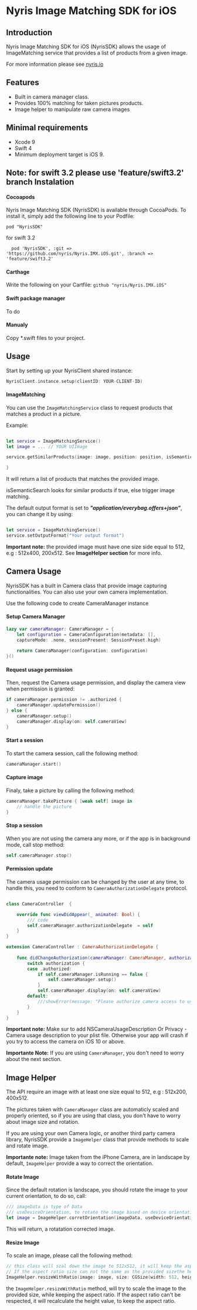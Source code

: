 Nyris Image Matching SDK for iOS
=======


Introduction
------

Nyris Image Matching SDK for iOS (NyrisSDK)  allows the usage of ImageMatching service that provides a list of products from a given image.

For more information please see [nyris.io](https://nyris.io]/)

Features
-----
* Built in camera manager class.
* Provides 100% matching for taken pictures products.
* Image helper to manipulate raw camera images


Minimal requirements
-----
* Xcode 9
* Swift 4
* Minimum deployment target is iOS 9.

**Note**: for swift 3.2 please use 'feature/swift3.2' branch
Instalation
-----

#### Cocoapods
Nyris Image Matching SDK (NyrisSDK) is available through CocoaPods. To install it, simply add the following line to your Podfile:

`pod "NyrisSDK"`

for swift 3.2

`  pod 'NyrisSDK', :git => 'https://github.com/nyris/Nyris.IMX.iOS.git', :branch => 'feature/swift3.2'`

#### Carthage
Write the following on your Cartfile:
`github "nyris/Nyris.IMX.iOS"`


#### Swift package manager
To do


#### Manualy
Copy *.swift files to your project.


Usage
-----
Start by setting up your NyrisClient shared instance:

```swift
NyrisClient.instance.setup(clientID: YOUR-CLIENT-ID)
```

#### ImageMatching

You can use the `ImageMatchingService` class to request products that matches a product in a picture.

Example:

```swift

let service = ImageMatchingService()
let image = ... // YOUR UIImage

service.getSimilarProducts(image: image, position: position, isSemanticSearch: false) { [weak self] (offerList, error) in

}
```

It will return a list of products that matches the provided image.

isSemanticSearch looks for similar products if true, else trigger image matching.

The default output format is set to ***"application/everybag.offers+json"***, you can change it by using:
```swift

let service = ImageMatchingService()
service.setOutputFormat("Your output format") 
```

**Important note:** the provided image must have one size side equal to 512, e.g : 512x400, 200x512. See **ImageHelper section** for more info.


Camera Usage
----
NyrisSDK has a built in Camera class that provide image capturing functionalities. You can also use your own camera implementation.

Use the following code to create CameraManager instance

#### Setup Camera Manager
```swift
lazy var cameraManager: CameraManager = {
    let configuration = CameraConfiguration(metadata: [], 
    captureMode: .none, sessionPresent: SessionPreset.high)
        
    return CameraManager(configuration: configuration)
}()
```

#### Request usage permission
Then, request the Camera usage permission, and display the camera view when permission is granted:

```swift
if cameraManager.permission != .authorized {
    cameraManager.updatePermission()
} else {
    cameraManager.setup()
    cameraManager.display(on: self.cameraView)
}

```

#### Start a session
To start the camera session, call the following method:

```swift
cameraManager.start()
```

#### Capture image

Finaly, take a picture by calling the following method:

```swift
cameraManager.takePicture { [weak self] image in
    // handle the picture
}
```

#### Stop a session
When you are not using the camera any more, or if the app is in background mode, call stop method:

```swift
self.cameraManager.stop()
```

#### Permission update
The camera usage permission can be changed by the user at any time, to handle this, you need to conform to `CameraAuthorizationDelegate` protocol.

```swift

class CameraController  {

    override func viewDidAppear(_ animated: Bool) {
        /// code
        self.cameraManager.authorizationDelegate  = self
    }
}

extension CameraController : CameraAuthorizationDelegate {
    
    func didChangeAuthorization(cameraManager: CameraManager, authorization: SessionSetupResult) {
        switch authorization {
        case .authorized:
            if self.cameraManager.isRunning == false {
                self.cameraManager.setup()
            }
            self.cameraManager.display(on: self.cameraView)
        default:
            ///showError(message: "Please authorize camera access to use this app"
        }
    }
}
```

**Important note:** Make sur to add NSCameraUsageDescription Or  Privacy - Camera usage description to your plist file. Otherwise your app will crash if you try to access the camera on iOS 10 or above.


**Importante Note:** If you are using `CameraManager`, you don't need to worry about the next section.


Image Helper
-----
The API require an image with at least one size equal to 512, e.g : 512x200, 400x512.

The pictures taken with `CameraManager` class are automaticly scaled and properly oriented, so if you are using that class, you don't have to worry about image size and rotation.

If you are using your own Camera logic, or another third party camera library, NyrisSDK provide a `ImageHelper` class that provide methods to scale and rotate image.

**Importante note:** Image taken from the iPhone Camera, are in landscape by default, `ImageHelper` provide a way to correct the orientation.

#### Rotate Image
Since the default rotation is landscape, you should rotate the image to your current orientation, to do so, call:


```swift
/// imageData is type of Data
/// useDeviceOrientation, to rotate the image based on device orientation
let image = ImageHelper.corretOrientation(imageData, useDeviceOrientation:true)

```
This will return, a rotatation corrected image.

#### Resize Image
To scale an image, please call the following method:

```swift
// this class will scal down the image to 512x512, it will keep the aspect ratio of the image.
// If the aspect ratio size can not the same as the provided sizethe height value will be re calculated.
ImageHelper.resizeWithRatio(image: image, size: CGSize(width: 512, height: 512))

```

the `ImageHelper.resizeWithRatio` method, will try to scale the image to the provided size, while keeping the aspect ratio. If the aspect ratio can't be respected, it will recalculate the height value, to keep the aspect ratio.
